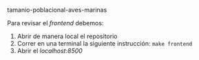 tamanio-poblacional-aves-marinas

Para revisar el _frontend_ debemos:
1. Abrir de manera local el repositorio
1. Correr en una terminal la siguiente instrucción: `make frontend`
1. Abrir el _localhost:8500_
